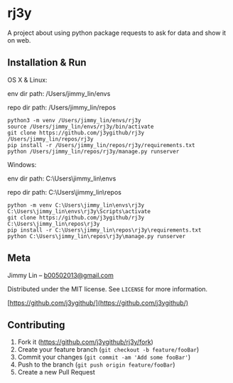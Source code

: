 # rj3y
A project about using python package requests to ask for data and show it on web.

## Installation & Run

OS X & Linux:

env dir path: /Users/jimmy_lin/envs

repo dir path: /Users/jimmy_lin/repos

```
python3 -m venv /Users/jimmy_lin/envs/rj3y
source /Users/jimmy_lin/envs/rj3y/bin/activate
git clone https://github.com/j3ygithub/rj3y /Users/jimmy_lin/repos/rj3y
pip install -r /Users/jimmy_lin/repos/rj3y/requirements.txt
python /Users/jimmy_lin/repos/rj3y/manage.py runserver
```

Windows:

env dir path: C:\Users\jimmy_lin\envs

repo dir path: C:\Users\jimmy_lin\repos

```
python -m venv C:\Users\jimmy_lin\envs\rj3y
C:\Users\jimmy_lin\envs\rj3y\Scripts\activate
git clone https://github.com/j3ygithub/rj3y C:\Users\jimmy_lin\repos\rj3y
pip install -r C:\Users\jimmy_lin\repos\rj3y\requirements.txt
python C:\Users\jimmy_lin\repos\rj3y\manage.py runserver
```

## Meta

Jimmy Lin – b00502013@gmail.com

Distributed under the MIT license. See ``LICENSE`` for more information.

[https://github.com/j3ygithub/](https://github.com/j3ygithub/)

## Contributing

1. Fork it (<https://github.com/j3ygithub/rj3y/fork>)
2. Create your feature branch (`git checkout -b feature/fooBar`)
3. Commit your changes (`git commit -am 'Add some fooBar'`)
4. Push to the branch (`git push origin feature/fooBar`)
5. Create a new Pull Request
